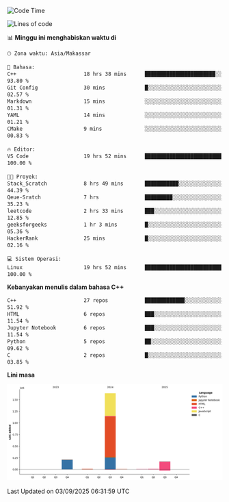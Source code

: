 <!--START_SECTION:waka-->
![Code Time](http://img.shields.io/badge/Code%20Time-438%20hrs%2059%20mins-blue)

![Lines of code](https://img.shields.io/badge/Sejak%20Hello%20World%20aku%20telah%20menulis-2.0%20million%20baris%20kode-blue)

📊 **Minggu ini menghabiskan waktu di** 

```text
🕑︎ Zona waktu: Asia/Makassar

💬 Bahasa: 
C++                      18 hrs 38 mins      ███████████████████████░░   93.80 % 
Git Config               30 mins             █░░░░░░░░░░░░░░░░░░░░░░░░   02.57 % 
Markdown                 15 mins             ░░░░░░░░░░░░░░░░░░░░░░░░░   01.31 % 
YAML                     14 mins             ░░░░░░░░░░░░░░░░░░░░░░░░░   01.21 % 
CMake                    9 mins              ░░░░░░░░░░░░░░░░░░░░░░░░░   00.83 % 

🔥 Editor: 
VS Code                  19 hrs 52 mins      █████████████████████████   100.00 % 

🐱‍💻 Proyek: 
Stack_Scratch            8 hrs 49 mins       ███████████░░░░░░░░░░░░░░   44.39 % 
Qeue-Sratch              7 hrs               █████████░░░░░░░░░░░░░░░░   35.23 % 
leetcode                 2 hrs 33 mins       ███░░░░░░░░░░░░░░░░░░░░░░   12.85 % 
geeksforgeeks            1 hr 3 mins         █░░░░░░░░░░░░░░░░░░░░░░░░   05.36 % 
HackerRank               25 mins             █░░░░░░░░░░░░░░░░░░░░░░░░   02.16 % 

💻 Sistem Operasi: 
Linux                    19 hrs 52 mins      █████████████████████████   100.00 % 
```

**Kebanyakan menulis dalam bahasa C++** 

```text
C++                      27 repos            █████████████░░░░░░░░░░░░   51.92 % 
HTML                     6 repos             ███░░░░░░░░░░░░░░░░░░░░░░   11.54 % 
Jupyter Notebook         6 repos             ███░░░░░░░░░░░░░░░░░░░░░░   11.54 % 
Python                   5 repos             ██░░░░░░░░░░░░░░░░░░░░░░░   09.62 % 
C                        2 repos             █░░░░░░░░░░░░░░░░░░░░░░░░   03.85 % 
```



**Lini masa**

![Lines of Code chart](https://raw.githubusercontent.com/yusuf601/yusuf601/main/assets/bar_graph.png)


 Last Updated on 03/09/2025 06:31:59 UTC
<!--END_SECTION:waka-->

